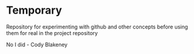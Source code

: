 # Temporary
Repository for experimenting with github and other concepts before using them for real in the project repository

No I did - Cody Blakeney

